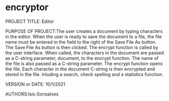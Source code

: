 # encryptor

PROJECT TITLE: Editor

PURPOSE OF PROJECT:The user creates a document by typing characters in the editor. When the user is ready to save the document to a file, the file name must be entered in the field to the right of the Save File As button.
The Save File As button is then clicked. The encrypt function is called by the user interface. When called, the characters in the document are passed as a C-string parameter, document, to the encrypt function. The name of the file is also passed as a C-string parameter. The encrypt function opens the file. Each character in the document C-string is then encrypted and stored in the file. Inluding a search, check spelling and a statistics function.

VERSION or DATE: 10/1/2021

AUTHORS:Isis Gonsalves
